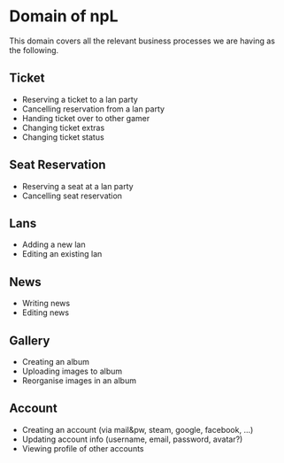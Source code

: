 # Domain of npL

This domain covers all the relevant business processes we are having as the following.

## Ticket

- Reserving a ticket to a lan party
- Cancelling reservation from a lan party
- Handing ticket over to other gamer
- Changing ticket extras
- Changing ticket status

## Seat Reservation

- Reserving a seat at a lan party
- Cancelling seat reservation

## Lans

- Adding a new lan
- Editing an existing lan

## News

- Writing news
- Editing news

## Gallery

- Creating an album
- Uploading images to album
- Reorganise images in an album

## Account

- Creating an account (via mail&pw, steam, google, facebook, ...)
- Updating account info (username, email, password, avatar?)
- Viewing profile of other accounts
